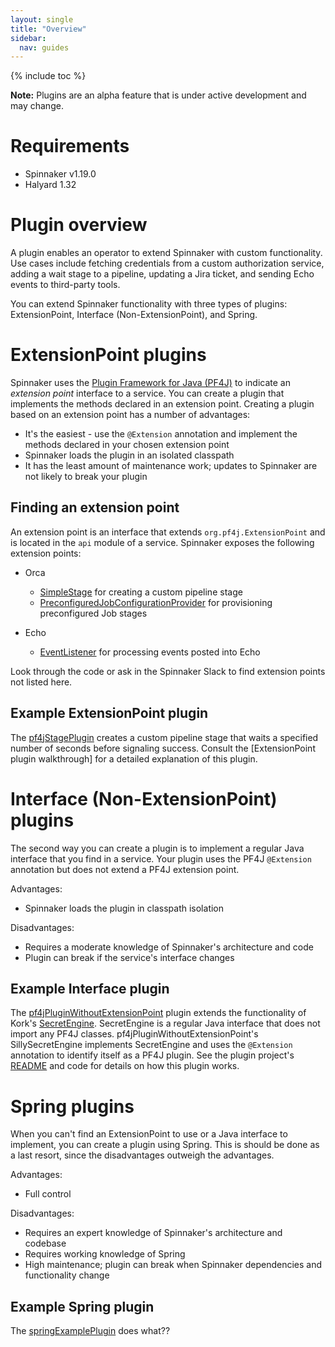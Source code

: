 ```yaml
---
layout: single
title: "Overview"
sidebar:
  nav: guides
---
```


{% include toc %}

<div class="notice--danger">
  <strong>Note:</strong> Plugins are an alpha feature that is under active development and may change.
</div>


# Requirements

* Spinnaker v1.19.0
* Halyard 1.32

# Plugin overview

A plugin enables an operator to extend Spinnaker with custom functionality. Use cases include fetching credentials from a custom authorization service, adding a wait stage to a pipeline, updating a Jira ticket, and sending Echo events to third-party tools.

You can extend Spinnaker functionality with three types of plugins: ExtensionPoint, Interface (Non-ExtensionPoint), and Spring.

# ExtensionPoint plugins

Spinnaker uses the [Plugin Framework for Java (PF4J)](https://github.com/pf4j/pf4j) to indicate an _extension point_ interface to a service. You can create a plugin that implements the methods declared in an extension point.  Creating a plugin based on an extension point has a number of advantages:

* It's the easiest - use the `@Extension` annotation and implement the methods declared in your chosen extension point
* Spinnaker loads the plugin in an isolated classpath
* It has the least amount of maintenance work; updates to Spinnaker are not likely to break your plugin

## Finding an extension point

An extension point is an interface that extends `org.pf4j.ExtensionPoint` and is located in the `api` module of a service. Spinnaker exposes the following extension points:

* Orca
  - [SimpleStage](OrcaSimpleStage) for creating a custom pipeline stage
  - [PreconfiguredJobConfigurationProvider](OrcaPreconfiguredJobConfigurationProvider) for provisioning preconfigured Job stages

* Echo
  - [EventListener](EchoEventListener) for processing events posted into Echo

Look through the code or ask in the Spinnaker Slack to find extension points not listed here.

## Example ExtensionPoint plugin

The [pf4jStagePlugin](https://github.com/spinnaker-plugin-examples/pf4jStagePlugin) creates a custom pipeline stage that waits a specified number of seconds before signaling success. Consult the [ExtensionPoint plugin walkthrough] for a detailed explanation of this plugin.

# Interface (Non-ExtensionPoint) plugins

The second way you can create a plugin is to implement a regular Java interface that you find in a service. Your plugin uses the PF4J `@Extension` annotation but does not extend a PF4J extension point.    

Advantages:
* Spinnaker loads the plugin in classpath isolation

Disadvantages:
* Requires a moderate knowledge of Spinnaker's architecture and code
* Plugin can break if the service's interface changes

## Example Interface plugin

The [pf4jPluginWithoutExtensionPoint] plugin extends the functionality of Kork's [SecretEngine](KorkSecretEngine). SecretEngine is a regular Java interface that does not import any PF4J classes. pf4jPluginWithoutExtensionPoint's SillySecretEngine implements SecretEngine and uses the `@Extension` annotation to identify itself as a PF4J plugin. See the plugin project's [README](pf4jPluginWithoutExtensionPoint) and code for details on how this plugin works.

# Spring plugins

When you can't find an ExtensionPoint to use or a Java interface to implement, you can create a plugin using Spring. This is should be done as a last resort, since the disadvantages outweigh the advantages.

Advantages:

* Full control

Disadvantages:

* Requires an expert knowledge of Spinnaker's architecture and codebase
* Requires working knowledge of Spring
* High maintenance; plugin can break when Spinnaker dependencies and functionality change


## Example Spring plugin

The [springExamplePlugin] does what??




[OrcaSimpleStage]: https://github.com/spinnaker/orca/blob/ab89a0d7f847205ccd62e70f8a714040a8621ee7/orca-api/src/main/java/com/netflix/spinnaker/orca/api/SimpleStage.java
[OrcaPreconfiguredJobConfigurationProvider]: https://github.com/spinnaker/orca/blob/master/orca-api/src/main/java/com/netflix/spinnaker/orca/api/preconfigured/jobs/PreconfiguredJobConfigurationProvider.java
[EchoEventListener]: https://github.com/spinnaker/echo/blob/master/echo-api/src/main/java/com/netflix/spinnaker/echo/api/events/EventListener.java
[pf4jPluginWithoutExtensionPoint]: https://github.com/spinnaker-plugin-examples/pf4jPluginWithoutExtensionPoint
[KorkSecretEngine]: https://github.com/spinnaker/kork/blob/5c5bf12a54ca840b7c6c9f4a57cf3c445ddd910e/kork-secrets/src/main/java/com/netflix/spinnaker/kork/secrets/SecretEngine.java
[springExamplePlugin]: [https://github.com/spinnaker-plugin-examples/springExamplePlugin]
